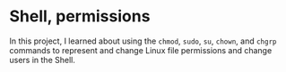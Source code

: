 # Shell, permissions

In this project, I learned about using the `chmod`, `sudo`, `su`, `chown`, and `chgrp` commands to represent and change Linux file permissions and change users in the Shell.
